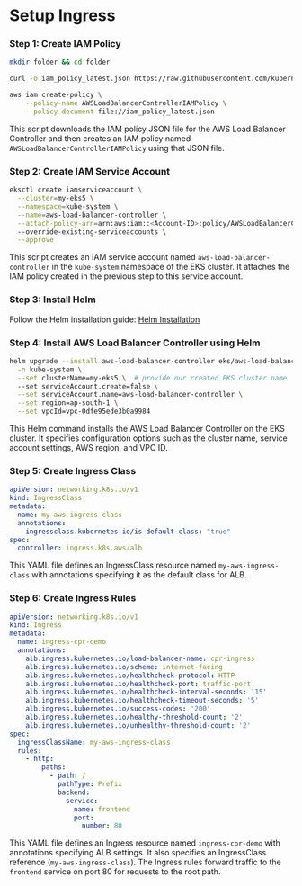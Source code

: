 # Setup Ingress

### Step 1: Create IAM Policy
```bash
mkdir folder && cd folder

curl -o iam_policy_latest.json https://raw.githubusercontent.com/kubernetes-sigs/aws-load-balancer-controller/main/docs/install/iam_policy.json

aws iam create-policy \
    --policy-name AWSLoadBalancerControllerIAMPolicy \
    --policy-document file://iam_policy_latest.json
```
This script downloads the IAM policy JSON file for the AWS Load Balancer Controller and then creates an IAM policy named `AWSLoadBalancerControllerIAMPolicy` using that JSON file.

### Step 2: Create IAM Service Account
```bash
eksctl create iamserviceaccount \
  --cluster=my-eks5 \
  --namespace=kube-system \
  --name=aws-load-balancer-controller \
  --attach-policy-arn=arn:aws:iam::<Account-ID>:policy/AWSLoadBalancerControllerIAMPolicy \  #replace ACCOUNT-ID with our AWS accouunt id
  --override-existing-serviceaccounts \
  --approve
```
This script creates an IAM service account named `aws-load-balancer-controller` in the `kube-system` namespace of the EKS cluster. It attaches the IAM policy created in the previous step to this service account.

### Step 3: Install Helm
Follow the Helm installation guide: [Helm Installation](https://helm.sh/docs/intro/install/)

### Step 4: Install AWS Load Balancer Controller using Helm
```bash
helm upgrade --install aws-load-balancer-controller eks/aws-load-balancer-controller \
  -n kube-system \
  --set clusterName=my-eks5 \  # provide our created EKS cluster name
  --set serviceAccount.create=false \
  --set serviceAccount.name=aws-load-balancer-controller \
  --set region=ap-south-1 \
  --set vpcId=vpc-0dfe95ede3b0a9984
```
This Helm command installs the AWS Load Balancer Controller on the EKS cluster. It specifies configuration options such as the cluster name, service account settings, AWS region, and VPC ID.

### Step 5: Create Ingress Class
```yaml
apiVersion: networking.k8s.io/v1
kind: IngressClass
metadata:
  name: my-aws-ingress-class
  annotations:
    ingressclass.kubernetes.io/is-default-class: "true"
spec:
  controller: ingress.k8s.aws/alb
```
This YAML file defines an IngressClass resource named `my-aws-ingress-class` with annotations specifying it as the default class for ALB.

### Step 6: Create Ingress Rules
```yaml
apiVersion: networking.k8s.io/v1
kind: Ingress
metadata:
  name: ingress-cpr-demo
  annotations:
    alb.ingress.kubernetes.io/load-balancer-name: cpr-ingress
    alb.ingress.kubernetes.io/scheme: internet-facing
    alb.ingress.kubernetes.io/healthcheck-protocol: HTTP 
    alb.ingress.kubernetes.io/healthcheck-port: traffic-port
    alb.ingress.kubernetes.io/healthcheck-interval-seconds: '15'
    alb.ingress.kubernetes.io/healthcheck-timeout-seconds: '5'
    alb.ingress.kubernetes.io/success-codes: '200'
    alb.ingress.kubernetes.io/healthy-threshold-count: '2'
    alb.ingress.kubernetes.io/unhealthy-threshold-count: '2'   
spec:
  ingressClassName: my-aws-ingress-class
  rules:
    - http:
        paths:           
          - path: /
            pathType: Prefix
            backend:
              service:
                name: frontend
                port: 
                  number: 80
```
This YAML file defines an Ingress resource named `ingress-cpr-demo` with annotations specifying ALB settings. It also specifies an IngressClass reference (`my-aws-ingress-class`). The Ingress rules forward traffic to the `frontend` service on port 80 for requests to the root path.


